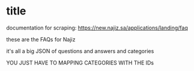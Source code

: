 
# title

documentation for scraping: https://new.najiz.sa/applications/landing/faq

these are the FAQs for Najiz

it's all a big JSON of questions and answers and categories

YOU JUST HAVE TO MAPPING CATEGORIES WITH THE IDs